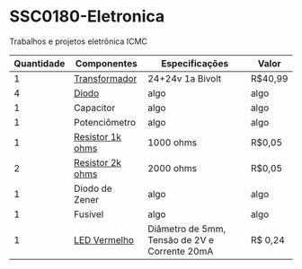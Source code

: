 # SSC0180-Eletronica
Trabalhos e projetos eletrônica ICMC

| Quantidade     | Componentes | Especificações | Valor |
| ---      | ---       | ---      | ---     |
| 1 | [Transformador](https://produto.mercadolivre.com.br/MLB-2097098947-transformador-trafo-2424v-1a-bivolt-_JM#position=11&search_layout=stack&type=item&tracking_id=6b406ed3-7fd9-4017-9c94-2300d04464ba)  | 24+24v 1a Bivolt     | R$40,99   |
| 4     | [Diodo](https://www.baudaeletronica.com.br/ponte-retificadora-kbpc1010.html)        | algo     | algo    |
| 1     | Capacitor        | algo     | algo    |
| 1     | Potenciômetro        | algo     | algo    |
| 1     | [Resistor 1k ohms](https://www.baudaeletronica.com.br/resistor-1k-5-1-4w.html)       | 1000 ohms     | R$0,05    |
| 2     | [Resistor 2k ohms](https://www.baudaeletronica.com.br/resistor-2k-5-1-4w.html)     | 2000 ohms     | R$0,05    |
| 1     | Diodo de Zener        | algo     | algo    |
| 1     | Fusível        | algo     | algo    |
| 1     | [LED Vermelho](https://www.baudaeletronica.com.br/led-difuso-5mm-vermelho.html)       | Diâmetro de 5mm, Tensão de 2V e Corrente 20mA      | R$ 0,24    |

